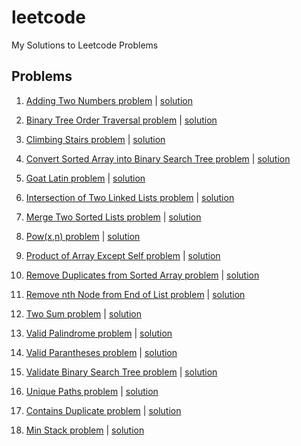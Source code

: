 # leetcode
My Solutions to Leetcode Problems

## Problems
1. [Adding Two Numbers problem](https://leetcode.com/problems/add-two-numbers) | [solution](Add%20Two%20Numbers.cpp)

2. [Binary Tree Order Traversal problem](https://leetcode.com/problems/binary-tree-inorder-traversal) | [solution](Binary-Tree-Inorder-Traversal.cpp)

3. [Climbing Stairs problem](https://leetcode.com/problems/climbing-stairs) | [solution](Climbing%20Stairs.cpp)

4. [Convert Sorted Array into Binary Search Tree problem](https://leetcode.com/problems/convert-sorted-array-to-binary-search-tree) | [solution](Convert%20Sorted%20Array%20to%20Binary%20Search%20Tree.cpp)

5. [Goat Latin problem]() | [solution](Goat%20Latin.py)

6. [Intersection of Two Linked Lists problem](https://leetcode.com/problems/intersection-of-two-linked-lists) | [solution](Intersection%20of%20Two%20Linked%20Lists.cpp)

7. [Merge Two Sorted Lists problem](https://leetcode.com/problems/merge-two-sorted-lists) | [solution](Merge%20Two%20Sorted%20Lists.cpp)

8. [Pow(x,n) problem](https://leetcode.com/problems/powx-n) | [solution](Pow(x%2C%20n).cpp)

9. [Product of Array Except Self problem](https://leetcode.com/problems/product-of-array-except-self) | [solution](Product%20of%20Array%20Except%20Self.cpp)

10. [Remove Duplicates from Sorted Array problem](https://leetcode.com/problems/remove-duplicates-from-sorted-array) | [solution](Remove%20Duplicates%20from%20Sorted%20Array.cpp)

11. [Remove nth Node from End of List problem](https://leetcode.com/problems/remove-nth-node-from-end-of-list) | [solution](Remove%20Nth%20Node%20From%20End%20of%20List.cpp)

12. [Two Sum problem](https://leetcode.com/problems/two-sum) | [solution](Two-Sum.cpp)

13. [Valid Palindrome problem](https://leetcode.com/problems/valid-palindrome) | [solution](Valid%20Palindrome.cpp)

14. [Valid Parantheses problem](https://leetcode.com/problems/valid-parentheses) | [solution](Valid%20Parentheses.cpp)

15. [Validate Binary Search Tree problem](https://leetcode.com/problems/validate-binary-search-tree) | [solution](Validate-Binary-Search-Tree.cpp)

16. [Unique Paths problem](https://leetcode.com/problems/unique-paths/) | [solution](Unique%20Paths.cpp)

17. [Contains Duplicate problem](https://leetcode.com/problems/contains-duplicate/) | [solution](Contains%20Duplicate.cpp)

18. [Min Stack problem](https://leetcode.com/problems/min-stack/) | [solution](Min%20Stack.cpp)
